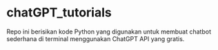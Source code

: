 # chatGPT_tutorials
Repo ini berisikan kode Python yang digunakan untuk membuat chatbot sederhana di terminal menggunakan ChatGPT API yang gratis.
